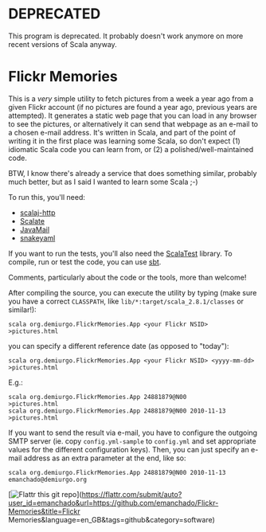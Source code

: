 DEPRECATED
==========

This program is deprecated. It probably doesn't work anymore on more recent versions of Scala anyway.












Flickr Memories
===============

This is a *very* simple utility to fetch pictures from a week a year
ago from a given Flickr account (if no pictures are found a year ago,
previous years are attempted). It generates a static web page that you
can load in any browser to see the pictures, or alternatively it can
send that webpage as an e-mail to a chosen e-mail address. It's
written in Scala, and part of the point of writing it in the first
place was learning some Scala, so don't expect (1) idiomatic Scala
code you can learn from, or (2) a polished/well-maintained code.

BTW, I know there's already a service that does something similar,
probably much better, but as I said I wanted to learn some Scala ;-)

To run this, you'll need:

* [scalaj-http](https://github.com/scalaj/scalaj-http)
* [Scalate](http://scalate.fusesource.org/)
* [JavaMail](http://www.gnu.org/software/classpathx/javamail/javamail.html)
* [snakeyaml](http://code.google.com/p/snakeyaml/)

If you want to run the tests, you'll also need the
[ScalaTest](http://www.scalatest.org/) library. To compile, run or
test the code, you can use
[sbt](http://code.google.com/p/simple-build-tool/).

Comments, particularly about the code or the tools, more than welcome!

After compiling the source, you can execute the utility by typing
(make sure you have a correct `CLASSPATH`, like
`lib/*:target/scala_2.8.1/classes` or similar!):

    scala org.demiurgo.FlickrMemories.App <your Flickr NSID> >pictures.html

you can specify a different reference date (as opposed to "today"):

    scala org.demiurgo.FlickrMemories.App <your Flickr NSID> <yyyy-mm-dd> >pictures.html

E.g.:

    scala org.demiurgo.FlickrMemories.App 24881879@N00            >pictures.html
    scala org.demiurgo.FlickrMemories.App 24881879@N00 2010-11-13 >pictures.html

If you want to send the result via e-mail, you have to configure the
outgoing SMTP server (ie. copy `config.yml-sample` to `config.yml` and
set appropriate values for the different configuration keys). Then,
you can just specify an e-mail address as an extra parameter at the
end, like so:

    scala org.demiurgo.FlickrMemories.App 24881879@N00 2010-11-13 emanchado@demiurgo.org

[![Flattr this git repo](http://api.flattr.com/button/flattr-badge-large.png)](https://flattr.com/submit/auto?user_id=emanchado&url=https://github.com/emanchado/Flickr-Memories&title=Flickr Memories&language=en_GB&tags=github&category=software)
